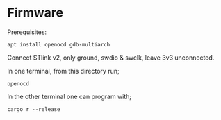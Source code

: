 # Firmware

Prerequisites:
```
apt install openocd gdb-multiarch
```

Connect STlink v2, only ground, swdio & swclk, leave 3v3 unconnected.

In one terminal, from this directory run;
```
openocd
```

In the other terminal one can program with;
```
cargo r --release
```
